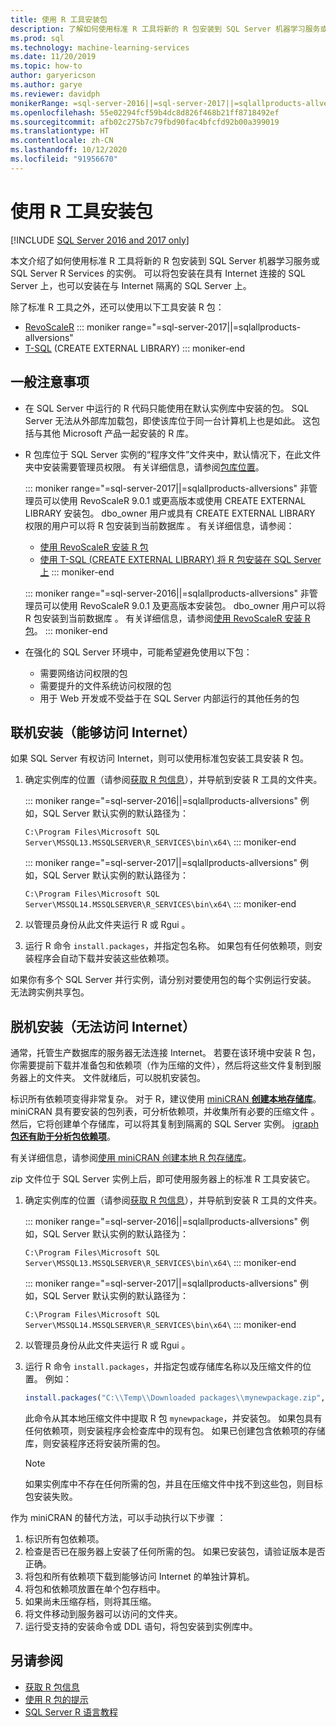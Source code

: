 ```yaml
---
title: 使用 R 工具安装包
description: 了解如何使用标准 R 工具将新的 R 包安装到 SQL Server 机器学习服务或 SQL Server R Services 的实例。
ms.prod: sql
ms.technology: machine-learning-services
ms.date: 11/20/2019
ms.topic: how-to
author: garyericson
ms.author: garye
ms.reviewer: davidph
monikerRange: =sql-server-2016||=sql-server-2017||=sqlallproducts-allversions
ms.openlocfilehash: 55e02294fcf59b4dc8d826f468b21ff8718492ef
ms.sourcegitcommit: afb02c275b7c79fbd90fac4bfcfd92b00a399019
ms.translationtype: HT
ms.contentlocale: zh-CN
ms.lasthandoff: 10/12/2020
ms.locfileid: "91956670"
---
```

# <a name="install-packages-with-r-tools"></a>使用 R 工具安装包

[!INCLUDE [SQL Server 2016 and 2017 only](../../includes/applies-to-version/sqlserver2016-2017-only.md)]

本文介绍了如何使用标准 R 工具将新的 R 包安装到 SQL Server 机器学习服务或 SQL Server R Services 的实例。 可以将包安装在具有 Internet 连接的 SQL Server 上，也可以安装在与 Internet 隔离的 SQL Server 上。

除了标准 R 工具之外，还可以使用以下工具安装 R 包：

+ [RevoScaleR](install-r-packages-with-revoscaler.md)
::: moniker range="=sql-server-2017||=sqlallproducts-allversions"
+ [T-SQL](install-r-packages-with-tsql.md) (CREATE EXTERNAL LIBRARY)
::: moniker-end

## <a name="general-considerations"></a>一般注意事项

+ 在 SQL Server 中运行的 R 代码只能使用在默认实例库中安装的包。 SQL Server 无法从外部库加载包，即使该库位于同一台计算机上也是如此。
这包括与其他 Microsoft 产品一起安装的 R 库。

+ R 包库位于 SQL Server 实例的“程序文件”文件夹中，默认情况下，在此文件夹中安装需要管理员权限。 有关详细信息，请参阅[包库位置](../package-management/r-package-information.md#default-r-library-location)。

  ::: moniker range="=sql-server-2017||=sqlallproducts-allversions"
  非管理员可以使用 RevoScaleR 9.0.1 或更高版本或使用 CREATE EXTERNAL LIBRARY 安装包。 dbo_owner 用户或具有 CREATE EXTERNAL LIBRARY 权限的用户可以将 R 包安装到当前数据库  。 有关详细信息，请参阅：
  + [使用 RevoScaleR 安装 R 包](install-r-packages-with-revoscaler.md)
  + [使用 T-SQL (CREATE EXTERNAL LIBRARY) 将 R 包安装在 SQL Server 上](install-r-packages-with-tsql.md)
  ::: moniker-end

  ::: moniker range="=sql-server-2016||=sqlallproducts-allversions"
  非管理员可以使用 RevoScaleR 9.0.1 及更高版本安装包。 dbo_owner 用户可以将 R 包安装到当前数据库  。 有关详细信息，请参阅[使用 RevoScaleR 安装 R 包](install-r-packages-with-revoscaler.md)。
  ::: moniker-end

+ 在强化的 SQL Server 环境中，可能希望避免使用以下包：
  + 需要网络访问权限的包
  + 需要提升的文件系统访问权限的包
  + 用于 Web 开发或不受益于在 SQL Server 内部运行的其他任务的包

## <a name="online-installation-with-internet-access"></a>联机安装（能够访问 Internet）

如果 SQL Server 有权访问 Internet，则可以使用标准包安装工具安装 R 包。

1. 确定实例库的位置（请参阅[获取 R 包信息](../package-management/r-package-information.md)），并导航到安装 R 工具的文件夹。

   ::: moniker range="=sql-server-2016||=sqlallproducts-allversions"
   例如，SQL Server 默认实例的默认路径为：

   `C:\Program Files\Microsoft SQL Server\MSSQL13.MSSQLSERVER\R_SERVICES\bin\x64\`
   ::: moniker-end

   ::: moniker range="=sql-server-2017||=sqlallproducts-allversions"
   例如，SQL Server 默认实例的默认路径为：

   `C:\Program Files\Microsoft SQL Server\MSSQL14.MSSQLSERVER\R_SERVICES\bin\x64\`
   ::: moniker-end

1. 以管理员身份从此文件夹运行 R 或 Rgui   。

1. 运行 R 命令 `install.packages`，并指定包名称。 如果包有任何依赖项，则安装程序会自动下载并安装这些依赖项。

如果你有多个 SQL Server 并行实例，请分别对要使用包的每个实例运行安装。 无法跨实例共享包。

## <a name="offline-installation-no-internet-access"></a><a name = "bkmk_offlineInstall"></a> 脱机安装（无法访问 Internet）

通常，托管生产数据库的服务器无法连接 Internet。 若要在该环境中安装 R 包，你需要提前下载并准备包和依赖项（作为压缩的文件），然后将这些文件复制到服务器上的文件夹。 文件就绪后，可以脱机安装包。

标识所有依赖项变得非常复杂。 对于 R，建议使用 [miniCRAN **创建本地存储库**](https://andrie.github.io/miniCRAN/)。
miniCRAN 具有要安装的包列表，可分析依赖项，并收集所有必要的压缩文件  。 然后，它将创建单个存储库，可以将其复制到隔离的 SQL Server 实例。 [igraph **包还有助于分析包依赖项**](https://igraph.org/r/)。

有关详细信息，请参阅[使用 miniCRAN 创建本地 R 包存储库](create-a-local-package-repository-using-minicran.md)。

zip 文件位于 SQL Server 实例上后，即可使用服务器上的标准 R 工具安装它。

1. 确定实例库的位置（请参阅[获取 R 包信息](../package-management/r-package-information.md)），并导航到安装 R 工具的文件夹。 

   ::: moniker range="=sql-server-2016||=sqlallproducts-allversions"
   例如，SQL Server 默认实例的默认路径为：

   `C:\Program Files\Microsoft SQL Server\MSSQL13.MSSQLSERVER\R_SERVICES\bin\x64\`
   ::: moniker-end

   ::: moniker range="=sql-server-2017||=sqlallproducts-allversions"
   例如，SQL Server 默认实例的默认路径为：

   `C:\Program Files\Microsoft SQL Server\MSSQL14.MSSQLSERVER\R_SERVICES\bin\x64\`
   ::: moniker-end

1. 以管理员身份从此文件夹运行 R 或 Rgui   。

1. 运行 R 命令 `install.packages`，并指定包或存储库名称以及压缩文件的位置。 例如：

   ```R
   install.packages("C:\\Temp\\Downloaded packages\\mynewpackage.zip", repos=NULL)
   ```

   此命令从其本地压缩文件中提取 R 包 `mynewpackage`，并安装包。 如果包具有任何依赖项，则安装程序会检查库中的现有包。 如果已创建包含依赖项的存储库，则安装程序还将安装所需的包。

   > [!NOTE]
   > 如果实例库中不存在任何所需的包，并且在压缩文件中找不到这些包，则目标包安装失败。

作为 miniCRAN 的替代方法，可以手动执行以下步骤  ：

1. 标识所有包依赖项。
1. 检查是否已在服务器上安装了任何所需的包。 如果已安装包，请验证版本是否正确。
1. 将包和所有依赖项下载到能够访问 Internet 的单独计算机。
1. 将包和依赖项放置在单个包存档中。
1. 如果尚未压缩存档，则将其压缩。
1. 将文件移动到服务器可以访问的文件夹。
1. 运行受支持的安装命令或 DDL 语句，将包安装到实例库中。

## <a name="see-also"></a>另请参阅

+ [获取 R 包信息](r-package-information.md)
+ [使用 R 包的提示](tips-for-using-r-packages.md)
+ [SQL Server R 语言教程](../tutorials/r-tutorials.md)